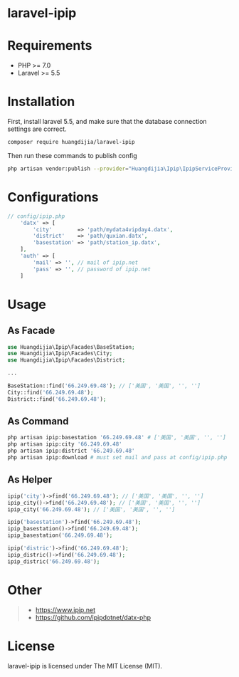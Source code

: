 # laravel-ipip

# Requirements

* PHP >= 7.0
* Laravel >= 5.5

# Installation

First, install laravel 5.5, and make sure that the database connection settings are correct.

~~~bash
composer require huangdijia/laravel-ipip
~~~

Then run these commands to publish config

~~~bash
php artisan vendor:publish --provider="Huangdijia\Ipip\IpipServiceProvider"
~~~

# Configurations

~~~php
// config/ipip.php
    'datx' => [
        'city'        => 'path/mydata4vipday4.datx',
        'district'    => 'path/quxian.datx',
        'basestation' => 'path/station_ip.datx',
    ],
    'auth' => [
        'mail' => '', // mail of ipip.net
        'pass' => '', // password of ipip.net
    ]
~~~

# Usage

## As Facade

~~~php
use Huangdijia\Ipip\Facades\BaseStation;
use Huangdijia\Ipip\Facades\City;
use Huangdijia\Ipip\Facades\District;

...

BaseStation::find('66.249.69.48'); // ['美国', '美国', '', '']
City::find('66.249.69.48');
District::find('66.249.69.48');

~~~

## As Command

~~~bash
php artisan ipip:basestation '66.249.69.48' # ['美国', '美国', '', '']
php artisan ipip:city '66.249.69.48'
php artisan ipip:district '66.249.69.48'
php artisan ipip:download # must set mail and pass at config/ipip.php
~~~

## As Helper

~~~php
ipip('city')->find('66.249.69.48'); // ['美国', '美国', '', '']
ipip_city()->find('66.249.69.48'); // ['美国', '美国', '', '']
ipip_city('66.249.69.48'); // ['美国', '美国', '', '']

ipip('basestation')->find('66.249.69.48');
ipip_basestation()->find('66.249.69.48');
ipip_basestation('66.249.69.48');

ipip('distric')->find('66.249.69.48');
ipip_distric()->find('66.249.69.48');
ipip_distric('66.249.69.48');

~~~

# Other

> * https://www.ipip.net
> * https://github.com/ipipdotnet/datx-php

# License

laravel-ipip is licensed under The MIT License (MIT).